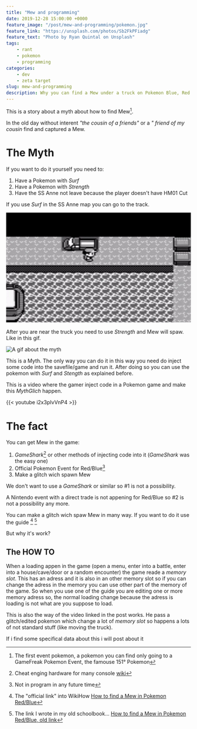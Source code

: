 ```yaml
---
title: "Mew and programming"
date: 2019-12-28 15:00:00 +0000
feature_image: "/post/mew-and-programming/pokemon.jpg"
feature_link: "https://unsplash.com/photos/Sb2FkPFiadg"
feature_text: "Photo by Ryan Quintal on Unsplash"
tags:
    - rant
    - pokemon
    - programming
categories:
    - dev
    - zeta target
slug: mew-and-programming
description: Why you can find a Mew under a truck on Pokemon Blue, Red and Green
---
```


This is a story about a myth about how to find Mew[^1].

In the old day without interent _"the cousin of a friends"_ or a _" friend of my cousin_ find and captured a Mew.

# The Myth

If you want to do it yourself you need to:

1. Have a Pokemon with _Surf_
2. Have a Pokemon with _Strength_
3. Have the SS Anne not leave because the player doesn't have HM01 Cut

If you use _Surf_ in the SS Anne map you can go to the track.

![The truck](truck.jpg)

After you are near the truck you need to use _Strength_ and Mew will spaw.
Like in this gif.

![A gif about the myth](mew.gif)

This is a Myth. The only way you can do it in this way you need do inject some code into the savefile/game and run it. After doing so you can use the pokemon with _Surf_ and _Stength_ as explained before.

This is a video where the gamer inject code in a Pokemon game and make this _MythGlich_ happen.

{{< youtube i2x3pIvVnP4 >}}

# The fact

You can get Mew in the game:

1. _GameShark_[^2] or other methods of injecting code into it (_GameShark_ was the easy one)
2. Official Pokemon Event for Red/Blue[^3]
3. Make a glitch wich spawn Mew

We don't want to use a _GameShark_ or similar so #1 is not a possibility.

A Nintendo event with a direct trade is not appening for Red/Blue so #2 is not a possibility any more.

You can make a glitch wich spaw Mew in many way. If you want to do it use the guide [^biblio] [^biblio1]

But why it's work?

## The HOW TO

When a loading appen in the game (open a menu, enter into a battle, enter into a house/cave/door or a random encounter) the game reade a _memory slot_. This has an adress and it is also in an other memory slot so if you can change the adress in the memory you can use other part of the memory of the game. So when you use one of the guide you are editing one or more memory adress so, the normal loading change because the adress is loading is not what are you suppose to load.

This is also the way of the video linked in the post works.
He pass a glitch/edited pokemon which change a lot of _memory slot_ so happens a lots of not standard stuff (like moving the truck).

If i find some specifical data about this i will post about it

[^1]: The first event pokemon, a pokemon you can find only going to a GameFreak Pokemon Event, the famouse 151° Pokemon
[^2]: Cheat enging hardware for many console [wiki](https://en.wikipedia.org/wiki/GameShark)
[^3]: Not in program in any future time
[^biblio]: The "official link" into WikiHow [How to find a Mew in Pokemon Red/Blue](https://www.wikihow.com/Find-Mew-in-Pok%C3%A9mon-Red/Blue)
[^biblio1]: The link I wrote in my old schoolbook... [How to find a Mew in Pokemon Red/Blue, old link](http://pokedex.kary.ca/catchmew.shtml)
